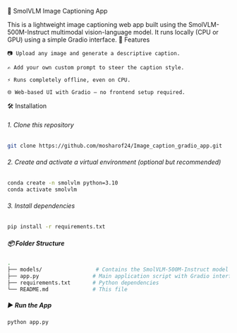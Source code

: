 🧠 SmolVLM Image Captioning App

This is a lightweight image captioning web app built using the SmolVLM-500M-Instruct multimodal vision-language model. It runs locally (CPU or GPU) using a simple Gradio interface.
🚀 Features

    📷 Upload any image and generate a descriptive caption.

    ✍️ Add your own custom prompt to steer the caption style.

    ⚡ Runs completely offline, even on CPU.

    🌐 Web-based UI with Gradio – no frontend setup required.

🛠️ Installation
###### 1. Clone this repository
```bash
git clone https://github.com/mosharof24/Image_caption_gradio_app.git
```
###### 2. Create and activate a virtual environment (optional but recommended)
```bash
conda create -n smolvlm python=3.10
conda activate smolvlm
```
###### 3. Install dependencies
```bash
pip install -r requirements.txt
```
##### 📦 Folder Structure
```bash
.
├── models/                 # Contains the SmolVLM-500M-Instruct model (downloaded locally)
├── app.py                 # Main application script with Gradio interface
├── requirements.txt       # Python dependencies
└── README.md              # This file
```
##### ▶️ Run the App
```bash
python app.py
```
